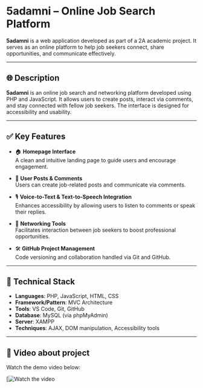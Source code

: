 # 5adamni – Online Job Search Platform

**5adamni** is a web application developed as part of a 2A academic project. It serves as an online platform to help job seekers connect, share opportunities, and communicate effectively.

---

## 🌐 Description

**5adamni** is an online job search and networking platform developed using PHP and JavaScript. It allows users to create posts, interact via comments, and stay connected with fellow job seekers. The interface is designed for accessibility and usability.

---

## ✅ Key Features

- 🏠 **Homepage Interface**  
  A clean and intuitive landing page to guide users and encourage engagement.

- 📝 **User Posts & Comments**  
  Users can create job-related posts and communicate via comments.

- 🎙️ **Voice-to-Text & Text-to-Speech Integration**  
  Enhances accessibility by allowing users to listen to comments or speak their replies.

- 🤝 **Networking Tools**  
  Facilitates interaction between job seekers to boost professional opportunities.

- 🛠️ **GitHub Project Management**  
  Code versioning and collaboration handled via Git and GitHub.

---

## 🧰 Technical Stack

- **Languages**: PHP, JavaScript, HTML, CSS  
- **Framework/Pattern**: MVC Architecture  
- **Tools**: VS Code, Git, GitHub  
- **Database**: MySQL (via phpMyAdmin)  
- **Server**: XAMPP  
- **Techniques**: AJAX, DOM manipulation, Accessibility tools

---

## 🎥 Video about project

Watch the demo video below:

[![Watch the video](https://youtu.be/YQq8zh531mQ)

